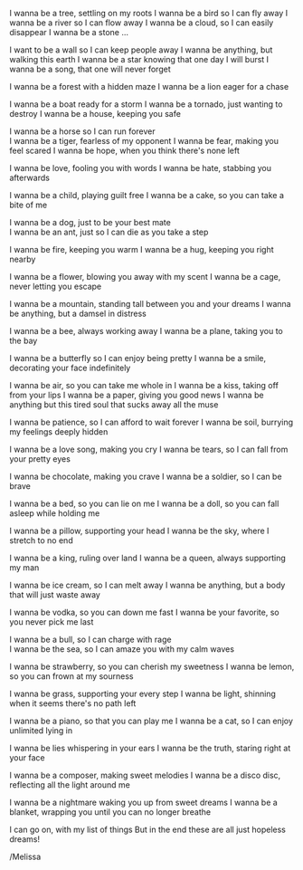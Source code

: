 I wanna be a tree, settling on my roots 
I wanna be a bird so I can fly away 
I wanna be a river so I can flow away
I wanna be a cloud, so I can easily disappear 
I wanna be a stone ...

I want to be a wall so I can keep people away
I wanna be anything, but walking this earth
I wanna be a star knowing that one day I will burst
I wanna be a song, that one will never forget 

I wanna be a forest with a hidden maze 
I wanna be a lion eager for a chase 

I wanna be a boat ready for a storm 
I wanna be a tornado, just wanting to destroy 
I wanna be a house, keeping you safe  

I wanna be a horse so I can run forever  
I wanna be a tiger, fearless of my opponent 
I wanna be fear, making you feel scared 
I wanna be hope, when you think there's none left 

I wanna be love, fooling you with words 
I wanna be hate, stabbing you afterwards

I wanna be a child, playing guilt free
I wanna be a cake, so you can take a bite of me

I wanna be a dog, just to be your best mate  
I wanna be an ant, just so I can die as you take a step

I wanna be fire, keeping you warm 
I wanna be a hug, keeping you right nearby

I wanna be a flower, blowing you away with my scent 
I wanna be a cage, never letting you escape 

I wanna be a mountain, standing tall between you and your dreams
I wanna be anything, but a damsel in distress  

I wanna be a bee, always working away 
I wanna be a plane, taking you to the bay  

I wanna be a butterfly so I can enjoy being pretty 
I wanna be a smile, decorating your face indefinitely 

I wanna be air, so you can take me whole in 
I wanna be a kiss, taking off from your lips 
I wanna be a paper, giving you good news 
I wanna be anything but this tired soul that sucks away all the muse

I wanna be patience, so I can afford to wait forever 
I wanna be soil, burrying my feelings deeply hidden  

I wanna be a love song, making you cry 
I wanna be tears, so I can fall from your pretty eyes 

I wanna be chocolate, making you crave 
I wanna be a soldier, so I can be brave  

I wanna be a bed, so you can lie on me 
I wanna be a doll, so you can fall asleep while holding me 

I wanna be a pillow, supporting your head 
I wanna be the sky, where I stretch to no end  

I wanna be a king, ruling over land 
I wanna be a queen, always supporting my man 

I wanna be ice cream, so I can melt away 
I wanna be anything, but a body that will just waste away  

I wanna be vodka, so you can down me fast 
I wanna be your favorite, so you never pick me last 

I wanna be a bull, so I can charge with rage  
I wanna be the sea, so I can amaze you with my calm waves

I wanna be strawberry, so you can cherish my sweetness
I wanna be lemon, so you can frown at my sourness  

I wanna be grass, supporting your every step 
I wanna be light, shinning when it seems there's no path left  

I wanna be a piano, so that you can play me
I wanna be a cat, so I can enjoy unlimited lying in

I wanna be lies whispering in your ears
I wanna be the truth, staring right at your face

I wanna be a composer, making sweet melodies
I wanna be a disco disc, reflecting all the light around me

I wanna be a nightmare waking you up from sweet dreams
I wanna be a blanket, wrapping you until you can no longer breathe

I can go on, with my list of things
But in the end these are all just hopeless dreams!

/Melissa
